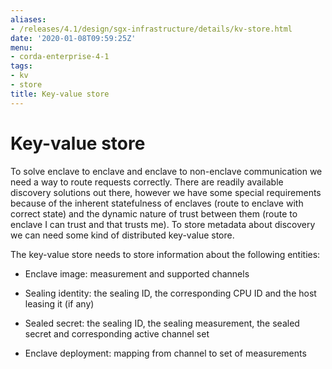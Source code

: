 ```yaml
---
aliases:
- /releases/4.1/design/sgx-infrastructure/details/kv-store.html
date: '2020-01-08T09:59:25Z'
menu:
- corda-enterprise-4-1
tags:
- kv
- store
title: Key-value store
---
```



# Key-value store

To solve enclave to enclave and enclave to non-enclave communication we need a way to route requests correctly. There
            are readily available discovery solutions out there, however we have some special requirements because of the inherent
            statefulness of enclaves (route to enclave with correct state) and the dynamic nature of trust between them (route to
            enclave I can trust and that trusts me). To store metadata about discovery we can need some kind of distributed
            key-value store.

The key-value store needs to store information about the following entities:


* Enclave image: measurement and supported channels


* Sealing identity: the sealing ID, the corresponding CPU ID and the host leasing it (if any)


* Sealed secret: the sealing ID, the sealing measurement, the sealed secret and corresponding active channel set


* Enclave deployment: mapping from channel to set of measurements




